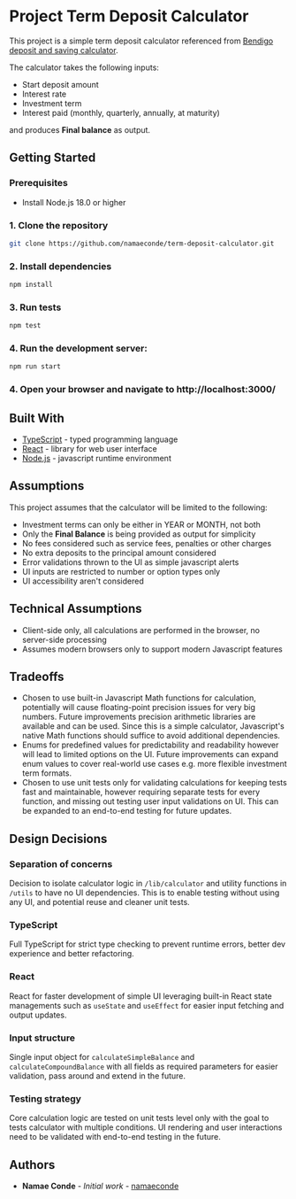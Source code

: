 # Project Term Deposit Calculator

This project is a simple term deposit calculator referenced from [Bendigo deposit and saving calculator](https://www.bendigobank.com.au/calculators/deposit-and-savings/).

The calculator takes the following inputs:
* Start deposit amount
* Interest rate
* Investment term
* Interest paid (monthly, quarterly, annually, at maturity)

and produces **Final balance** as output.


## Getting Started

### Prerequisites
* Install Node.js 18.0 or higher

### 1. Clone the repository
```bash
git clone https://github.com/namaeconde/term-deposit-calculator.git
```

### 2. Install dependencies

```bash
npm install
```

### 3. Run tests

```bash
npm test
```

### 4. Run the development server:

```bash
npm run start
```

### 4. Open your browser and navigate to http://localhost:3000/

## Built With

* [TypeScript][typescriptlink] - typed programming language
* [React][reactlink] - library for web user interface
* [Node.js][nodejslink] - javascript runtime environment

## Assumptions
This project assumes that the calculator will be limited to the following:
- Investment terms can only be either in YEAR or MONTH, not both
- Only the **Final Balance** is being provided as output for simplicity
- No fees considered such as service fees, penalties or other charges
- No extra deposits to the principal amount considered
- Error validations thrown to the UI as simple javascript alerts
- UI inputs are restricted to number or option types only
- UI accessibility aren't considered

## Technical Assumptions
- Client-side only, all calculations are performed in the browser, no server-side processing
- Assumes modern browsers only to support modern Javascript features

## Tradeoffs
* Chosen to use built-in Javascript Math functions for calculation, 
potentially will cause floating-point precision issues for very big numbers.
Future improvements precision arithmetic libraries are available and can be used.
Since this is a simple calculator, Javascript's native Math functions should suffice to avoid additional dependencies.
* Enums for predefined values for predictability and readability however will lead to limited options on the UI.
Future improvements can expand enum values to cover real-world use cases e.g. more flexible investment term formats.
* Chosen to use unit tests only for validating calculations for keeping tests fast and maintainable, 
however requiring separate tests for every function, and missing out testing user input validations on UI.
This can be expanded to an end-to-end testing for future updates.

## Design Decisions
### Separation of concerns
Decision to isolate calculator logic in `/lib/calculator` and utility functions in `/utils` to have no UI dependencies.
This is to enable testing without using any UI, and potential reuse and cleaner unit tests.

### TypeScript
Full TypeScript for strict type checking to prevent runtime errors, better dev experience and better refactoring.

### React
React for faster development of simple UI leveraging built-in React state managements such as `useState` and `useEffect`
for easier input fetching and output updates.

### Input structure
Single input object for `calculateSimpleBalance` and `calculateCompoundBalance` with all fields as required parameters
for easier validation, pass around and extend in the future.

### Testing strategy
Core calculation logic are tested on unit tests level only with the goal to tests calculator with multiple conditions.
UI rendering and user interactions need to be validated with end-to-end testing in the future.

## Authors

* **Namae Conde** - *Initial work* - [namaeconde][githublink]

[githublink]: https://github.com/namaeconde
[reactlink]: https://react.dev/
[typescriptlink]: https://www.typescriptlang.org/docs/
[nodejslink]: https://nodejs.org/docs/latest/api/